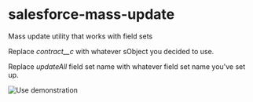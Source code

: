 # salesforce-mass-update
Mass update utility that works with field sets

Replace *contract__c* with whatever sObject you decided to use.

Replace *updateAll* field set name with whatever field set name you've set up.

![Use demonstration](http://i.imgur.com/A3asMTs.gif)

